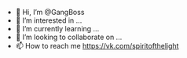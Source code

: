 - 👋 Hi, I’m @GangBoss
- 👀 I’m interested in ...
- 🌱 I’m currently learning ...
- 💞️ I’m looking to collaborate on ...
- 📫 How to reach me https://vk.com/spiritofthelight

<!---
GangBoss/GangBoss is a ✨ special ✨ repository because its `README.md` (this file) appears on your GitHub profile.
You can click the Preview link to take a look at your changes.
--->
